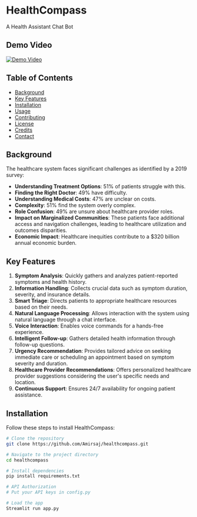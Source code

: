 # HealthCompass

A Health Assistant Chat Bot

## Demo Video

[![Demo Video](https://img.youtube.com/vi/aIOMfogL9_U/0.jpg)](https://www.youtube.com/watch?v=aIOMfogL9_U)


## Table of Contents
- [Background](#background)
- [Key Features](#key-features)
- [Installation](#installation)
- [Usage](#usage)
- [Contributing](#contributing)
- [License](#license)
- [Credits](#credits)
- [Contact](#contact)

## Background

The healthcare system faces significant challenges as identified by a 2019 survey:
- **Understanding Treatment Options**: 51% of patients struggle with this.
- **Finding the Right Doctor**: 49% have difficulty.
- **Understanding Medical Costs**: 47% are unclear on costs.
- **Complexity**: 51% find the system overly complex.
- **Role Confusion**: 49% are unsure about healthcare provider roles.
- **Impact on Marginalized Communities**: These patients face additional access and navigation challenges, leading to healthcare utilization and outcomes disparities.
- **Economic Impact**: Healthcare inequities contribute to a $320 billion annual economic burden.

## Key Features

1. **Symptom Analysis**: Quickly gathers and analyzes patient-reported symptoms and health history.
2. **Information Handling**: Collects crucial data such as symptom duration, severity, and insurance details.
3. **Smart Triage**: Directs patients to appropriate healthcare resources based on their needs.
4. **Natural Language Processing**: Allows interaction with the system using natural language through a chat interface.
5. **Voice Interaction**: Enables voice commands for a hands-free experience.
6. **Intelligent Follow-up**: Gathers detailed health information through follow-up questions.
7. **Urgency Recommendation**: Provides tailored advice on seeking immediate care or scheduling an appointment based on symptom severity and duration.
8. **Healthcare Provider Recommendations**: Offers personalized healthcare provider suggestions considering the user's specific needs and location.
9. **Continuous Support**: Ensures 24/7 availability for ongoing patient assistance.

## Installation

Follow these steps to install HealthCompass:

```bash
# Clone the repository
git clone https://github.com/Amirsaj/healthcompass.git

# Navigate to the project directory
cd healthcompass

# Install dependencies
pip install requirements.txt

# API Authorization
# Put your API keys in config.py

# Load the app
Streamlit run app.py 
